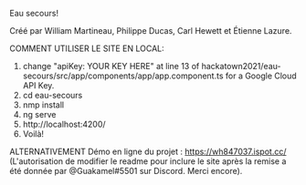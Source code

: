 Eau secours!

Créé par William Martineau, Philippe Ducas, Carl Hewett et Étienne Lazure.

COMMENT UTILISER LE SITE EN LOCAL:

1. change  "apiKey: YOUR KEY HERE" at line 13 of hackatown2021/eau-secours/src/app/components/app/app.component.ts for a Google Cloud API Key.
2. cd eau-secours
3. nmp install
4. ng serve
5. http://localhost:4200/
6. Voilà!

ALTERNATIVEMENT
Démo en ligne du projet : https://wh847037.ispot.cc/
(L'autorisation de modifier le readme pour inclure le site après la remise a été donnée par @Guakamel#5501 sur Discord. Merci encore).
